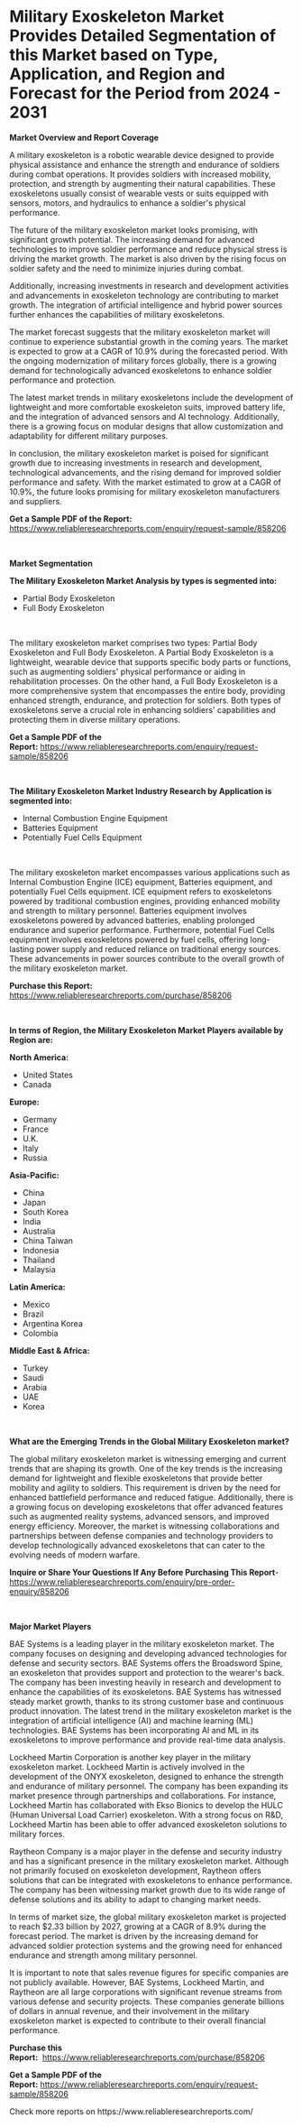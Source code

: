 <p><h1>Military Exoskeleton Market Provides Detailed Segmentation of this Market based on Type, Application, and Region and Forecast for the Period from 2024 - 2031</h1></p><p><strong>Market Overview and Report Coverage</strong></p>
<p><p>A military exoskeleton is a robotic wearable device designed to provide physical assistance and enhance the strength and endurance of soldiers during combat operations. It provides soldiers with increased mobility, protection, and strength by augmenting their natural capabilities. These exoskeletons usually consist of wearable vests or suits equipped with sensors, motors, and hydraulics to enhance a soldier's physical performance.</p><p>The future of the military exoskeleton market looks promising, with significant growth potential. The increasing demand for advanced technologies to improve soldier performance and reduce physical stress is driving the market growth. The market is also driven by the rising focus on soldier safety and the need to minimize injuries during combat.</p><p>Additionally, increasing investments in research and development activities and advancements in exoskeleton technology are contributing to market growth. The integration of artificial intelligence and hybrid power sources further enhances the capabilities of military exoskeletons.</p><p>The market forecast suggests that the military exoskeleton market will continue to experience substantial growth in the coming years. The market is expected to grow at a CAGR of 10.9% during the forecasted period. With the ongoing modernization of military forces globally, there is a growing demand for technologically advanced exoskeletons to enhance soldier performance and protection.</p><p>The latest market trends in military exoskeletons include the development of lightweight and more comfortable exoskeleton suits, improved battery life, and the integration of advanced sensors and AI technology. Additionally, there is a growing focus on modular designs that allow customization and adaptability for different military purposes.</p><p>In conclusion, the military exoskeleton market is poised for significant growth due to increasing investments in research and development, technological advancements, and the rising demand for improved soldier performance and safety. With the market estimated to grow at a CAGR of 10.9%, the future looks promising for military exoskeleton manufacturers and suppliers.</p></p>
<p><strong>Get a Sample PDF of the Report:</strong> <a href="https://www.reliableresearchreports.com/enquiry/request-sample/858206">https://www.reliableresearchreports.com/enquiry/request-sample/858206</a></p>
<p>&nbsp;</p>
<p><strong>Market Segmentation</strong></p>
<p><strong>The Military Exoskeleton Market Analysis by types is segmented into:</strong></p>
<p><ul><li>Partial Body Exoskeleton</li><li>Full Body Exoskeleton</li></ul></p>
<p>&nbsp;</p>
<p><p>The military exoskeleton market comprises two types: Partial Body Exoskeleton and Full Body Exoskeleton. A Partial Body Exoskeleton is a lightweight, wearable device that supports specific body parts or functions, such as augmenting soldiers' physical performance or aiding in rehabilitation processes. On the other hand, a Full Body Exoskeleton is a more comprehensive system that encompasses the entire body, providing enhanced strength, endurance, and protection for soldiers. Both types of exoskeletons serve a crucial role in enhancing soldiers' capabilities and protecting them in diverse military operations.</p></p>
<p><strong>Get a Sample PDF of the Report:</strong>&nbsp;<a href="https://www.reliableresearchreports.com/enquiry/request-sample/858206">https://www.reliableresearchreports.com/enquiry/request-sample/858206</a></p>
<p>&nbsp;</p>
<p><strong>The Military Exoskeleton Market Industry Research by Application is segmented into:</strong></p>
<p><ul><li>Internal Combustion Engine Equipment</li><li>Batteries Equipment</li><li>Potentially Fuel Cells Equipment</li></ul></p>
<p>&nbsp;</p>
<p><p>The military exoskeleton market encompasses various applications such as Internal Combustion Engine (ICE) equipment, Batteries equipment, and potentially Fuel Cells equipment. ICE equipment refers to exoskeletons powered by traditional combustion engines, providing enhanced mobility and strength to military personnel. Batteries equipment involves exoskeletons powered by advanced batteries, enabling prolonged endurance and superior performance. Furthermore, potential Fuel Cells equipment involves exoskeletons powered by fuel cells, offering long-lasting power supply and reduced reliance on traditional energy sources. These advancements in power sources contribute to the overall growth of the military exoskeleton market.</p></p>
<p><strong>Purchase this Report:</strong>&nbsp; <a href="https://www.reliableresearchreports.com/purchase/858206">https://www.reliableresearchreports.com/purchase/858206</a></p>
<p>&nbsp;</p>
<p><strong>In terms of Region, the Military Exoskeleton Market Players available by Region are:</strong></p>
<p>
    <p> <strong> North America: </strong>
        <ul>
            <li>United States</li>
            <li>Canada</li>
        </ul>
        </p> 
    <p> <strong> Europe: </strong>
        <ul>
            <li>Germany</li>
            <li>France</li>
            <li>U.K.</li>
            <li>Italy</li>
            <li>Russia</li>
        </ul>
        </p> 
    <p> <strong> Asia-Pacific: </strong>
        <ul>
            <li>China</li>
            <li>Japan</li>
            <li>South Korea</li>
            <li>India</li>
            <li>Australia</li>
            <li>China Taiwan</li>
            <li>Indonesia</li>
            <li>Thailand</li>
            <li>Malaysia</li>
        </ul>
        </p> 
    <p> <strong> Latin America: </strong>
        <ul>
            <li>Mexico</li>
            <li>Brazil</li>
            <li>Argentina Korea</li>
            <li>Colombia</li>
        </ul>
        </p> 
    <p> <strong> Middle East & Africa: </strong>
        <ul>
            <li>Turkey</li>
            <li>Saudi</li>
            <li>Arabia</li>
            <li>UAE</li>
            <li>Korea</li>
        </ul>
    </p>
    </p>
<p>&nbsp;</p>
<p><strong>What are the Emerging Trends in the Global Military Exoskeleton market?</strong></p>
<p><p>The global military exoskeleton market is witnessing emerging and current trends that are shaping its growth. One of the key trends is the increasing demand for lightweight and flexible exoskeletons that provide better mobility and agility to soldiers. This requirement is driven by the need for enhanced battlefield performance and reduced fatigue. Additionally, there is a growing focus on developing exoskeletons that offer advanced features such as augmented reality systems, advanced sensors, and improved energy efficiency. Moreover, the market is witnessing collaborations and partnerships between defense companies and technology providers to develop technologically advanced exoskeletons that can cater to the evolving needs of modern warfare.</p></p>
<p><strong>Inquire or Share Your Questions If Any Before Purchasing This Report</strong>- <a href="https://www.reliableresearchreports.com/enquiry/pre-order-enquiry/858206">https://www.reliableresearchreports.com/enquiry/pre-order-enquiry/858206</a></p>
<p>&nbsp;</p>
<p><strong>Major Market Players</strong></p>
<p><p>BAE Systems is a leading player in the military exoskeleton market. The company focuses on designing and developing advanced technologies for defense and security sectors. BAE Systems offers the Broadsword Spine, an exoskeleton that provides support and protection to the wearer's back. The company has been investing heavily in research and development to enhance the capabilities of its exoskeletons. BAE Systems has witnessed steady market growth, thanks to its strong customer base and continuous product innovation. The latest trend in the military exoskeleton market is the integration of artificial intelligence (AI) and machine learning (ML) technologies. BAE Systems has been incorporating AI and ML in its exoskeletons to improve performance and provide real-time data analysis.</p><p>Lockheed Martin Corporation is another key player in the military exoskeleton market. Lockheed Martin is actively involved in the development of the ONYX exoskeleton, designed to enhance the strength and endurance of military personnel. The company has been expanding its market presence through partnerships and collaborations. For instance, Lockheed Martin has collaborated with Ekso Bionics to develop the HULC (Human Universal Load Carrier) exoskeleton. With a strong focus on R&D, Lockheed Martin has been able to offer advanced exoskeleton solutions to military forces.</p><p>Raytheon Company is a major player in the defense and security industry and has a significant presence in the military exoskeleton market. Although not primarily focused on exoskeleton development, Raytheon offers solutions that can be integrated with exoskeletons to enhance performance. The company has been witnessing market growth due to its wide range of defense solutions and its ability to adapt to changing market needs.</p><p>In terms of market size, the global military exoskeleton market is projected to reach $2.33 billion by 2027, growing at a CAGR of 8.9% during the forecast period. The market is driven by the increasing demand for advanced soldier protection systems and the growing need for enhanced endurance and strength among military personnel.</p><p>It is important to note that sales revenue figures for specific companies are not publicly available. However, BAE Systems, Lockheed Martin, and Raytheon are all large corporations with significant revenue streams from various defense and security projects. These companies generate billions of dollars in annual revenue, and their involvement in the military exoskeleton market is expected to contribute to their overall financial performance.</p></p>
<p><strong>Purchase this Report:</strong>&nbsp;&nbsp;<a href="https://www.reliableresearchreports.com/purchase/858206">https://www.reliableresearchreports.com/purchase/858206</a></p>
<p></p>
<p><strong>Get a Sample PDF of the Report:</strong>&nbsp;<a href="https://www.reliableresearchreports.com/enquiry/request-sample/858206">https://www.reliableresearchreports.com/enquiry/request-sample/858206</a></p>
<p>Check more reports on https://www.reliableresearchreports.com/</p>